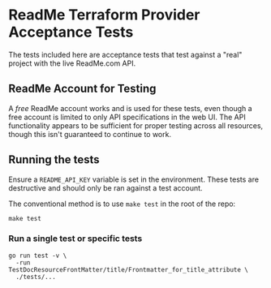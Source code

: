 # ReadMe Terraform Provider Acceptance Tests

The tests included here are acceptance tests that
test against a "real" project with the live ReadMe.com
API.

## ReadMe Account for Testing

A _free_ ReadMe account works and is used for these tests, even though a free
account is limited to only API specifications in the web UI. The API
functionality appears to be sufficient for proper testing across all resources,
though this isn't guaranteed to continue to work.

## Running the tests

Ensure a `README_API_KEY` variable is set in the environment. These tests are
destructive and should only be ran against a test account.

The conventional method is to use `make test` in the root of the repo:

```shell
make test
```

### Run a single test or specific tests

```shell
go run test -v \
  -run TestDocResourceFrontMatter/title/Frontmatter_for_title_attribute \
  ./tests/...
```
